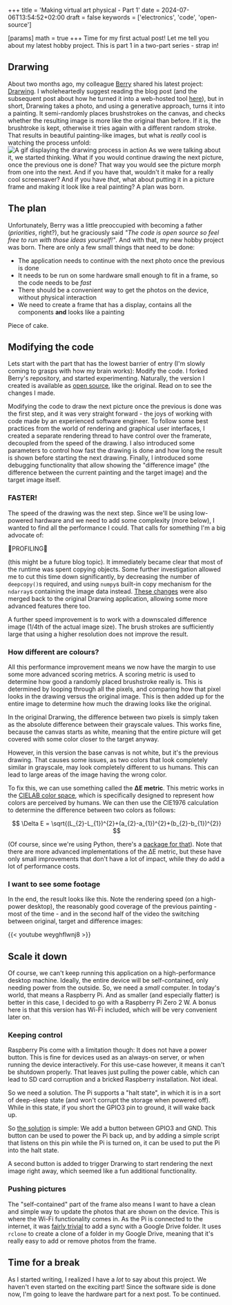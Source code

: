 +++
title = 'Making virtual art physical - Part 1'
date = 2024-07-06T13:54:52+02:00
draft = false
keywords = ['electronics', 'code', 'open-source']

[params]
  math = true
+++
Time for my first actual post! Let me tell you about my latest hobby project. This is part 1 in a two-part series -
strap in!

## Drarwing

About two months ago, my colleague [Berry](https://github.com/berryvansomeren) shared his latest project:
[Drarwing](https://www.berryvansomeren.com/posts/drarwing). I wholeheartedly suggest reading the blog post (and the
subsequent post about how he turned it into a web-hosted tool
[here](https://www.berryvansomeren.com/posts/drarwing_web)), but in short, Drarwing takes a photo, and using a
generative approach, turns it into a painting. It semi-randomly places brushstrokes on the canvas, and checks whether the
resulting image is more like the original than before. If it is, the brushtroke is kept, otherwise it tries again with
a different random stroke. That results in beautiful painting-like images, but what is _really_ cool is watching the
process unfold:
![A gif displaying the drarwing process in action](assets/drarwing.gif "Mesmerizing: Watch drarwing create a painting")
As we were talking about it, we started thinking. What if you would continue drawing the next picture, once the previous
one is done? That way you would see the picture morph from one into the next. And if you have that, wouldn't it make for
a really cool screensaver? And if you have _that_, what about putting it in a picture frame and making it look like a
real painting? A plan was born.

## The plan

Unfortunately, Berry was a little preoccupied with becoming a father (_priorities_, right?), but he graciously said
_"The code is open source so feel free to run with those ideas yourself!"_. And with that, my new hobby project was
born. There are only a few small things that need to be done:

- The application needs to continue with the next photo once the previous is done
- It needs to be run on some hardware small enough to fit in a frame, so the code needs to be _fast_
- There should be a convenient way to get the photos on the device, without physical interaction
- We need to create a frame that has a display, contains all the components **and** looks like a painting

Piece of cake.

## Modifying the code

Lets start with the part that has the lowest barrier of entry (I'm slowly coming to grasps with how my brain works):
Modify the code. I forked Berry's repository, and started experimenting. Naturally, the version I created is available
as [open source](https://github.com/JaykeMeijer/drarwing_continuous), like the original. Read on to see the changes I
made.

Modifying the code to draw the next picture once the previous is done was the first step, and it was very straight
forward - the joys of working with code made by an experienced software engineer. To follow some best practices from the
world of rendering and graphical user interfaces, I created a separate rendering thread to have control over the
framerate, decoupled from the speed of the drawing. I also introduced some parameters to control how fast the drawing is
done and how long the result is shown before starting the next drawing. Finally, I introduced some debugging
functionality that allow showing the "difference image" (the difference between the current painting and the target
image) and the target image itself.

### FASTER!

The speed of the drawing was the next step. Since we'll be using low-powered hardware and we need to add some complexity
(more below), I wanted to find all the performance I could. That calls for something I'm a big advocate of:

:star2:PROFILING:star2:

(this might be a future blog topic). It immediately became clear that most of the runtime was spent copying objects.
Some further investigation allowed me to cut this time down significantly, by decreasing the number of `deepcopy()`s
required, and using `numpy`s built-in copy mechanism for the `ndarray`s containing the image data instead.
[These changes](https://github.com/berryvansomeren/drarwing_web/pull/1/files) were also merged back to the original
Drarwing application, allowing some more advanced features there too.

A further speed improvement is to work with a downscaled difference image (1/4th of the actual image size). The brush
strokes are sufficiently large that using a higher resolution does not improve the result.

### How different are colours?

All this performance improvement means we now have the margin to use some more advanced scoring metrics. A scoring
metric is used to determine how good a randomly placed brushstroke really is. This is determined by looping through all
the pixels, and comparing how that pixel looks in the drawing versus the original image. This is then added up for the
entire image to determine how much the drawing looks like the original.

In the original Drarwing, the difference between two pixels is simply taken as the absolute difference between their
grayscale values. This works fine, because the canvas starts as white, meaning that the entire picture will get covered
with some color closer to the target anyway.

However, in this version the base canvas is not white, but it's the previous drawing. That causes some issues, as two
colors that look completely similar in grayscale, may look completely different to us humans. This can lead to large
areas of the image having the wrong color.

To fix this, we can use something called the **ΔE metric**. This metric works in the
[CIELAB color space](https://en.wikipedia.org/wiki/CIELAB_color_space), which is specifically designed to represent how
colors are perceived by humans. We can then use the CIE1976 calculation to determine the difference between two colors
as follows:

$$
\Delta E = \sqrt{(L_{2}-L_{1})^{2}+(a_{2}-a_{1})^{2}+(b_{2}-b_{1})^{2}}
$$

(Of course, since we're using Python, there's a
[package for that](https://colour.readthedocs.io/en/latest/generated/colour.difference.delta_E_CIE1976.html)). Note that
there are more advanced implementations of the ΔE metric, but these have only small improvements that don't have a lot
of impact, while they do add a lot of performance costs.

### I want to see some footage

In the end, the result looks like this. Note the rendering speed (on a high-power desktop), the reasonably good coverage
of the previous painting - most of the time - and in the second half of the video the switching between original, target
and difference images:

{{< youtube weyghflwnj8 >}}

## Scale it down

Of course, we can't keep running this application on a high-performance desktop machine. Ideally, the entire device will
be self-contained, only needing power from the outside. So, we need a _small_ computer. In today's world, that means a
Raspberry Pi. And as smaller (and especially flatter) is better in this case, I decided to go with a Raspberry Pi Zero
2 W. A bonus here is that this version has Wi-Fi included, which will be very convenient later on.

### Keeping control

Raspberry Pis come with a limitation though: It does not have a power button. This is fine for devices used as an
always-on server, or when running the device interactively. For this use-case however, it means it can't be shutdown
properly. That leaves just pulling the power cable, which can lead to SD card corruption and a bricked Raspberry
installation. Not ideal.

So we need a solution. The Pi supports a "halt state", in which it is in a sort of deep-sleep state (and won't corrupt
the storage when powered off). While in this state, if you short the GPIO3 pin to ground, it will wake back up.

So [the solution](https://howchoo.com/pi/how-to-add-a-power-button-to-your-raspberry-pi/) is simple: We add a button
between GPIO3 and GND. This button can be used to power the Pi back up, and by adding a simple script that listens on
this pin while the Pi is turned on, it can be used to put the Pi into the halt state.

A second button is added to trigger Drarwing to start rendering the next image right away, which seemed like a
fun additional functionality.

### Pushing pictures

The "self-contained" part of the frame also means I want to have a clean and simple way to update the photos that are
shown on the device. This is where the Wi-Fi functionality comes in. As the Pi is connected to the internet, it was
[fairly trivial](https://www.thedigitalpictureframe.com/how-to-synchronize-your-raspberry-pi-digital-picture-frame-with-google-drive-using-rclone/)
to add a sync with a Google Drive folder. It uses `rclone` to create a clone of a folder in my Google Drive, meaning
that it's really easy to add or remove photos from the frame.

## Time for a break

As I started writing, I realized I have a _lot_ to say about this project. We haven't even started on the exciting part!
Since the software side is done now, I'm going to leave the hardware part for a next post. To be continued.
